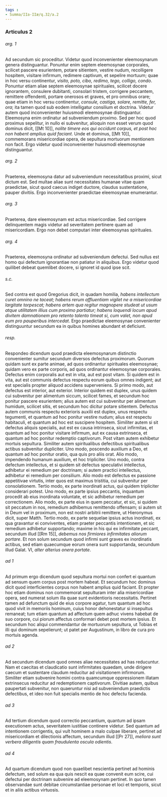 ```yaml
---
tags : 
- Summa/IIa-IIæ/q.32/a.2
---
```


### Articulus 2

###### arg. 1
Ad secundum sic proceditur. Videtur quod inconvenienter eleemosynarum genera distinguantur. Ponuntur enim septem eleemosynae corporales, scilicet pascere esurientem, potare sitientem, vestire nudum, recolligere hospitem, visitare infirmum, redimere captivum, et sepelire mortuum; quae in hoc versu continentur, *visito, poto, cibo, redimo, tego, colligo, condo*. Ponuntur etiam aliae septem eleemosynae spirituales, scilicet docere ignorantem, consulere dubitanti, consolari tristem, corrigere peccantem, remittere offendenti, portare onerosos et graves, et pro omnibus orare; quae etiam in hoc versu continentur, *consule, castiga, solare, remitte, fer, ora*; ita tamen quod sub eodem intelligatur consilium et doctrina. Videtur autem quod inconvenienter huiusmodi eleemosynae distinguantur. Eleemosyna enim ordinatur ad subveniendum proximo. Sed per hoc quod proximus sepelitur, in nullo ei subvenitur, alioquin non esset verum quod dominus dicit, [[Mt 10]], *nolite timere eos qui occidunt corpus, et post hoc non habent amplius quid faciant*. Unde et dominus, [[Mt 10]], commemorans misericordiae opera, de sepultura mortuorum mentionem non facit. Ergo videtur quod inconvenienter huiusmodi eleemosynae distinguantur.

###### arg. 2
Praeterea, eleemosyna datur ad subveniendum necessitatibus proximi, sicut dictum est. Sed multae aliae sunt necessitates humanae vitae quam praedictae, sicut quod caecus indiget ductore, claudus sustentatione, pauper divitiis. Ergo inconvenienter praedictae eleemosynae enumerantur.

###### arg. 3
Praeterea, dare eleemosynam est actus misericordiae. Sed corrigere delinquentem magis videtur ad severitatem pertinere quam ad misericordiam. Ergo non debet computari inter eleemosynas spirituales.

###### arg. 4
Praeterea, eleemosyna ordinatur ad subveniendum defectui. Sed nullus est homo qui defectum ignorantiae non patiatur in aliquibus. Ergo videtur quod quilibet debeat quemlibet docere, si ignoret id quod ipse scit.

###### s.c.
Sed contra est quod Gregorius dicit, in quadam homilia, *habens intellectum curet omnino ne taceat; habens rerum affluentiam vigilet ne a misericordiae largitate torpescat; habens artem qua regitur magnopere studeat ut usum atque utilitatem illius cum proximo partiatur; habens loquendi locum apud divitem damnationem pro retento talento timeat si, cum valet, non apud eum pro pauperibus intercedat*. Ergo praedictae eleemosynae convenienter distinguuntur secundum ea in quibus homines abundant et deficiunt.

###### resp.
Respondeo dicendum quod praedicta eleemosynarum distinctio convenienter sumitur secundum diversos defectus proximorum. Quorum quidam sunt ex parte animae, ad quos ordinantur spirituales eleemosynae; quidam vero ex parte corporis, ad quos ordinantur eleemosynae corporales. Defectus enim corporalis aut est in vita, aut est post vitam. Si quidem est in vita, aut est communis defectus respectu eorum quibus omnes indigent; aut est specialis propter aliquod accidens superveniens. Si primo modo, aut defectus est interior, aut exterior. Interior quidem est duplex, unus quidem cui subvenitur per alimentum siccum, scilicet fames, et secundum hoc ponitur pascere esurientem; alius autem est cui subvenitur per alimentum humidum, scilicet sitis, et secundum hoc dicitur potare sitientem. Defectus autem communis respectu exterioris auxilii est duplex, unus respectu tegumenti, et quantum ad hoc ponitur vestire nudum; alius est respectu habitaculi, et quantum ad hoc est suscipere hospitem. Similiter autem si sit defectus aliquis specialis, aut est ex causa intrinseca, sicut infirmitas, et quantum ad hoc ponitur visitare infirmum, aut ex causa extrinseca, et quantum ad hoc ponitur redemptio captivorum. Post vitam autem exhibetur mortuis sepultura. Similiter autem spiritualibus defectibus spiritualibus actibus subvenitur dupliciter. Uno modo, poscendo auxilium a Deo, et quantum ad hoc ponitur oratio, qua quis pro aliis orat. Alio modo, impendendo humanum auxilium, et hoc tripliciter. Uno modo, contra defectum intellectus, et si quidem sit defectus speculativi intellectus, adhibetur ei remedium per doctrinam; si autem practici intellectus, adhibetur ei remedium per consilium. Alio modo est defectus ex passione appetitivae virtutis, inter quos est maximus tristitia, cui subvenitur per consolationem. Tertio modo, ex parte inordinati actus, qui quidem tripliciter considerari potest. Uno modo, ex parte ipsius peccantis, inquantum procedit ab eius inordinata voluntate, et sic adhibetur remedium per correctionem. Alio modo, ex parte eius in quem peccatur, et sic, si quidem sit peccatum in nos, remedium adhibemus remittendo offensam; si autem sit in Deum vel in proximum, non est nostri arbitrii remittere, ut Hieronymus dicit, super Matth. Tertio modo, ex parte sequelae ipsius actus inordinati, ex qua gravantur ei conviventes, etiam praeter peccantis intentionem, et sic remedium adhibetur supportando; maxime in his qui ex infirmitate peccant, secundum illud [[Rm 15]], *debemus nos firmiores infirmitates aliorum portare*. Et non solum secundum quod infirmi sunt graves ex inordinatis actibus, sed etiam quaecumque eorum onera sunt supportanda, secundum illud Galat. VI, *alter alterius onera portate*.

###### ad 1
Ad primum ergo dicendum quod sepultura mortui non confert ei quantum ad sensum quem corpus post mortem habeat. Et secundum hoc dominus dicit quod interficientes corpus non habent amplius quid faciant. Et propter hoc etiam dominus non commemorat sepulturam inter alia misericordiae opera, sed numerat solum illa quae sunt evidentioris necessitatis. Pertinet tamen ad defunctum quid de eius corpore agatur, tum quantum ad hoc quod vivit in memoriis hominum, cuius honor dehonestatur si insepultus remaneat; tum etiam quantum ad affectum quem adhuc vivens habebat de suo corpore, cui piorum affectus conformari debet post mortem ipsius. Et secundum hoc aliqui commendantur de mortuorum sepultura, ut Tobias et illi qui dominum sepelierunt; ut patet per Augustinum, in libro de cura pro mortuis agenda.

###### ad 2
Ad secundum dicendum quod omnes aliae necessitates ad has reducuntur. Nam et caecitas et claudicatio sunt infirmitates quaedam, unde dirigere caecum et sustentare claudum reducitur ad visitationem infirmorum. Similiter etiam subvenire homini contra quamcumque oppressionem illatam extrinsecus reducitur ad redemptionem captivorum. Divitiae autem, quibus paupertati subvenitur, non quaeruntur nisi ad subveniendum praedictis defectibus, et ideo non fuit specialis mentio de hoc defectu facienda.

###### ad 3
Ad tertium dicendum quod correctio peccantium, quantum ad ipsam executionem actus, severitatem iustitiae continere videtur. Sed quantum ad intentionem corrigentis, qui vult hominem a malo culpae liberare, pertinet ad misericordiam et dilectionis affectum, secundum illud [[Pr 27]], *meliora sunt verbera diligentis quam fraudulenta oscula odientis*.

###### ad 4
Ad quartum dicendum quod non quaelibet nescientia pertinet ad hominis defectum, sed solum ea qua quis nescit ea quae convenit eum scire, cui defectui per doctrinam subvenire ad eleemosynam pertinet. In quo tamen observandae sunt debitae circumstantiae personae et loci et temporis, sicut et in aliis actibus virtuosis.

